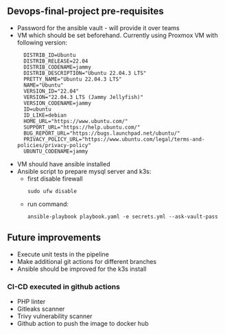 ## Devops-final-project pre-requisites
- Password for the ansible vault - will provide it over teams
- VM which should be set beforehand. Currently using Proxmox VM with following version:
  ```
    DISTRIB_ID=Ubuntu
    DISTRIB_RELEASE=22.04
    DISTRIB_CODENAME=jammy
    DISTRIB_DESCRIPTION="Ubuntu 22.04.3 LTS"
    PRETTY_NAME="Ubuntu 22.04.3 LTS"
    NAME="Ubuntu"
    VERSION_ID="22.04"
    VERSION="22.04.3 LTS (Jammy Jellyfish)"
    VERSION_CODENAME=jammy
    ID=ubuntu
    ID_LIKE=debian
    HOME_URL="https://www.ubuntu.com/"
    SUPPORT_URL="https://help.ubuntu.com/"
    BUG_REPORT_URL="https://bugs.launchpad.net/ubuntu/"
    PRIVACY_POLICY_URL="https://www.ubuntu.com/legal/terms-and-policies/privacy-policy"
    UBUNTU_CODENAME=jammy
  ```
- VM should have ansible installed
- Ansible script to prepare mysql server and k3s:
  - first disable firewall
    ```
    sudo ufw disable
    ```
  - run command:
    ```
    ansible-playbook playbook.yaml -e secrets.yml --ask-vault-pass
    ```

## Future improvements
- Execute unit tests in the pipeline
- Make additional git actions for different branches
- Ansible should be improved for the k3s install

### CI-CD executed in github actions
- PHP linter
- Gitleaks scanner
- Trivy vulnerability scanner
- Github action to push the image to docker hub